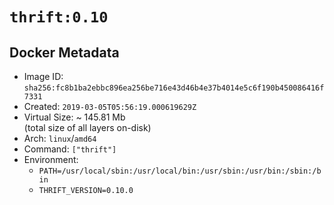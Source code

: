 # `thrift:0.10`

## Docker Metadata

- Image ID: `sha256:fc8b1ba2ebbc896ea256be716e43d46b4e37b4014e5c6f190b450086416f7331`
- Created: `2019-03-05T05:56:19.000619629Z`
- Virtual Size: ~ 145.81 Mb  
  (total size of all layers on-disk)
- Arch: `linux`/`amd64`
- Command: `["thrift"]`
- Environment:
  - `PATH=/usr/local/sbin:/usr/local/bin:/usr/sbin:/usr/bin:/sbin:/bin`
  - `THRIFT_VERSION=0.10.0`
